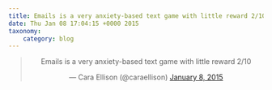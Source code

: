 ```yaml
---
title: Emails is a very anxiety-based text game with little reward 2/10
date: Thu Jan 08 17:04:15 +0000 2015
taxonomy:
    category: blog
---
```

<blockquote class="twitter-tweet" align="center" width="350"><p lang="en" dir="ltr">Emails is a very anxiety-based text game with little reward 2/10</p>&mdash; Cara Ellison (@caraellison) <a href="https://twitter.com/caraellison/status/553191150186946562">January 8, 2015</a></blockquote>
